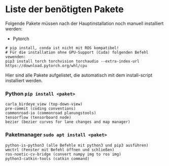# Liste der benötigten Pakete

Folgende Pakete müssen nach der Hauptinstallation noch manuell installiert werden:

- Pytorch
```
# pip install, conda ist nicht mit ROS kompatibel!
# Für die installation ohne GPU-Support (Cuda) folgenden Befehl vewenden:
pip3 install torch torchvision torchaudio --extra-index-url https://download.pytorch.org/whl/cpu
```

Hier sind alle Pakete aufgelistet, die automatisch mit dem install-script installiert werden.

### Python ```pip install <paket>```

```
carla_birdeye_view (top-down-view)
pre-commit (coding conventions)
commonroad-io (commonroad planungstools)
tensorflow (tensorboard node)
bezier (bezier curves for lane changes and map manager)
```

### Paketmanager ```sudo apt install <paket>```

```
python-is-python3 (alle Befehle mit python3 und pip3 ausführen)
wmctrl (Fenster mit Befehl öffnen und schließen)
ros-noetic-cv-bridge (convert numpy img to ros img)
python3-catkin-tools (catkin command)
```
